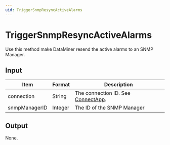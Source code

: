 ```yaml
---
uid: TriggerSnmpResyncActiveAlarms
---
```


# TriggerSnmpResyncActiveAlarms

Use this method make DataMiner resend the active alarms to an SNMP Manager.

## Input

| Item          | Format  | Description                                                                      |
|---------------|---------|----------------------------------------------------------------------------------|
| connection    | String  | The connection ID. See [ConnectApp](xref:ConnectApp). |
| snmpManagerID | Integer | The ID of the SNMP Manager                                                       |

## Output

None.

